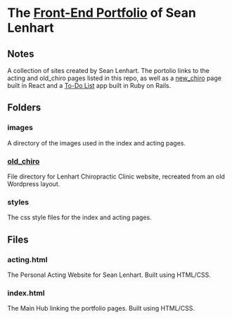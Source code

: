 # The <a href="https://proto-zero.github.io/">Front-End Portfolio</a> of Sean Lenhart

## Notes

A collection of sites created by Sean Lenhart. The portolio links to the acting and old_chiro pages listed in this repo, as well as a <a href="https://github.com/proto-zero/new-chiro">new_chiro</a> page built in React and a <a href="https://github.com/proto-zero/stickynote">To-Do List</a> app built in Ruby on Rails.

## Folders

### images

A directory of the images used in the index and acting pages.

### <a href="https://github.com/proto-zero/proto-zero.github.io/tree/master/old_chiro">old_chiro</a>

File directory for Lenhart Chiropractic Clinic website, recreated from an old Wordpress layout.

### styles

The css style files for the index and acting pages.

## Files

### acting.html

The Personal Acting Website for Sean Lenhart. Built using HTML/CSS.

### index.html

The Main Hub linking the portfolio pages. Built using HTML/CSS.